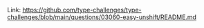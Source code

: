 Link: https://github.com/type-challenges/type-challenges/blob/main/questions/03060-easy-unshift/README.md
